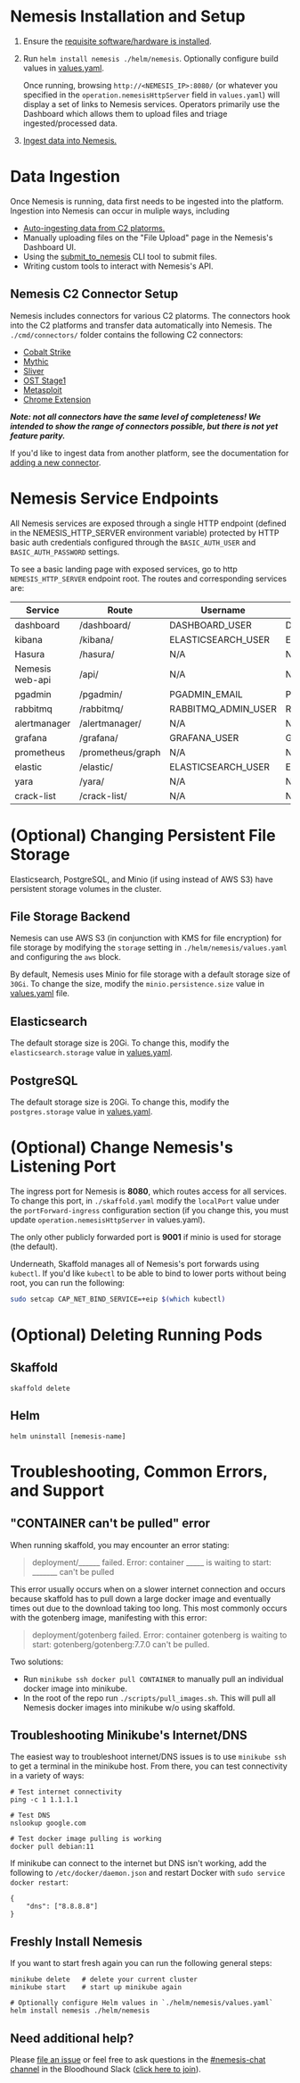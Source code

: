 # Nemesis Installation and Setup
1. Ensure the [requisite software/hardware is installed](./requirements.md).

2. Run `helm install nemesis ./helm/nemesis`. Optionally configure build values in [values.yaml](./helm/nemesis/values.yaml).

   Once running, browsing `http://<NEMESIS_IP>:8080/` (or whatever you specified in the `operation.nemesisHttpServer` field in `values.yaml`) will display a set of links to Nemesis services. Operators primarily use the Dashboard which allows them to upload files and triage ingested/processed data.

3. [Ingest data into Nemesis.](#data-ingestion)

# Data Ingestion
Once Nemesis is running, data first needs to be ingested into the platform. Ingestion into Nemesis can occur in muliple ways, including
* [Auto-ingesting data from C2 platorms.](#nemesis-c2-connector-setup)
* Manually uploading files on the "File Upload" page in the Nemesis's Dashboard UI.
* Using the [submit_to_nemesis](./submit_to_nemesis.md) CLI tool to submit files.
* Writing custom tools to interact with Nemesis's API.

## Nemesis C2 Connector Setup
Nemesis includes connectors for various C2 platorms. The connectors hook into the C2 platforms and transfer data automatically into Nemesis. The `./cmd/connectors/` folder contains the following C2 connectors:

- [Cobalt Strike](../cmd/connectors/cobaltstrike-nemesis-connector/README.md)
- [Mythic](../cmd/connectors/mythic-connector/README.md)
- [Sliver](../cmd/connectors/sliver-connector/README.md)
- [OST Stage1](../cmd/connectors/stage1-connector/README.md)
- [Metasploit](../cmd/connectors/metasploit-connector/README.md)
- [Chrome Extension](../cmd/connectors/chrome-extension/README.md)

***Note: not all connectors have the same level of completeness! We intended to show the range of connectors possible, but there is not yet feature parity.***

If you'd like to ingest data from another platform, see the documentation for [adding a new connector](./new_connector.md).

# Nemesis Service Endpoints

All Nemesis services are exposed through a single HTTP endpoint (defined in the NEMESIS_HTTP_SERVER environment variable) protected by HTTP basic auth credentials configured through the `BASIC_AUTH_USER` and `BASIC_AUTH_PASSWORD` settings.

To see a basic landing page with exposed services, go to http `NEMESIS_HTTP_SERVER` endpoint root. The routes and corresponding services are:

| Service         | Route             | Username            | Password                |
| --------------- | ----------------- | ------------------- | ----------------------- |
| dashboard       | /dashboard/       | DASHBOARD_USER      | DASHBOARD_PASSWORD      |
| kibana          | /kibana/          | ELASTICSEARCH_USER  | ELASTICSEARCH_PASSWORD  |
| Hasura          | /hasura/          | N/A                 | N/A                     |
| Nemesis web-api | /api/             | N/A                 | N/A                     |
| pgadmin         | /pgadmin/         | PGADMIN_EMAIL       | PGADMIN_PASSWORD        |
| rabbitmq        | /rabbitmq/        | RABBITMQ_ADMIN_USER | RABBITMQ_ADMIN_PASSWORD |
| alertmanager    | /alertmanager/    | N/A                 | N/A                     |
| grafana         | /grafana/         | GRAFANA_USER        | GRAFANA_PASSWORD        |
| prometheus      | /prometheus/graph | N/A                 | N/A                     |
| elastic         | /elastic/         | ELASTICSEARCH_USER  | ELASTICSEARCH_PASSWORD  |
| yara            | /yara/            | N/A                 | N/A                     |
| crack-list      | /crack-list/      | N/A                 | N/A                     |

# (Optional) Changing Persistent File Storage

Elasticsearch, PostgreSQL, and Minio (if using instead of AWS S3) have persistent storage volumes in the cluster.

## File Storage Backend

Nemesis can use AWS S3 (in conjunction with KMS for file encryption) for file storage by modifying the `storage` setting in `./helm/nemesis/values.yaml` and configuring the `aws` block.

By default, Nemesis uses Minio for file storage with a default storage size of `30Gi`.
To change the size, modify the `minio.persistence.size` value in [values.yaml](helm/nemesis/values.yaml) file.


## Elasticsearch

The default storage size is 20Gi. To change this, modify the `elasticsearch.storage` value in [values.yaml](helm/nemesis/values.yaml).


## PostgreSQL

The default storage size is 20Gi. To change this, modify the `postgres.storage` value in [values.yaml](helm/nemesis/values.yaml).


# (Optional) Change Nemesis's Listening Port
The ingress port for Nemesis is **8080**, which routes access for all services. To change this port, in `./skaffold.yaml` modify the `localPort` value under the `portForward-ingress` configuration section (if you change this, you must update `operation.nemesisHttpServer` in values.yaml).

The only other publicly forwarded port is **9001** if minio is used for storage (the default).

Underneath, Skaffold manages all of Nemesis's port forwards using `kubectl`. If you'd like `kubectl` to be able to bind to lower ports without being root, you can run the following:
```bash
sudo setcap CAP_NET_BIND_SERVICE=+eip $(which kubectl)
```

# (Optional) Deleting Running Pods
## Skaffold
`skaffold delete`

## Helm
`helm uninstall [nemesis-name]`


# Troubleshooting, Common Errors, and Support
## "CONTAINER can't be pulled" error
When running skaffold, you may encounter an error stating:
> deployment/______ failed. Error: container _____ is waiting to start: _______ can't be pulled

This error usually occurs when on a slower internet connection and occurs because skaffold has to pull down a large docker image and eventually times out due to the download taking too long. This most commonly occurs with the gotenberg image, manifesting with this error:
> deployment/gotenberg failed. Error: container gotenberg is waiting to start: gotenberg/gotenberg:7.7.0 can't be pulled.

Two solutions:
* Run `minikube ssh docker pull CONTAINER` to manually pull an individual docker image into minikube.
* In the root of the repo run `./scripts/pull_images.sh`. This will pull all Nemesis docker images into minikube w/o using skaffold.

## Troubleshooting Minikube's Internet/DNS
The easiest way to troubleshoot internet/DNS issues is to use `minikube ssh` to get a terminal in the minikube host. From there, you can test connectivity in a variety of ways:
```
# Test internet connectivity
ping -c 1 1.1.1.1

# Test DNS
nslookup google.com

# Test docker image pulling is working
docker pull debian:11
```

If minikube can connect to the internet but DNS isn't working, add the following to `/etc/docker/daemon.json` and restart Docker with `sudo service docker restart`:
```
{
    "dns": ["8.8.8.8"]
}
```

## Freshly Install Nemesis
If you want to start fresh again you can run the following general steps:
```
minikube delete   # delete your current cluster
minikube start    # start up minikube again

# Optionally configure Helm values in `./helm/nemesis/values.yaml`
helm install nemesis ./helm/nemesis
```

## Need additional help?
Please [file an issue](https://github.com/SpecterOps/Nemesis/issues) or feel free to ask questions in the [#nemesis-chat channel](https://bloodhoundhq.slack.com/archives/C05KN15CCGP) in the Bloodhound Slack ([click here to join](https://ghst.ly/BHSlack)).